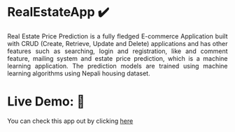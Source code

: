 # RealEstateApp :heavy_check_mark:

<p align="justify">
Real Estate Price Prediction is a fully fledged E-commerce Application built with CRUD
(Create, Retrieve, Update and Delete) applications and has other features such as searching, login 
and registration, like and comment feature, mailing system and estate price prediction, which is a
machine learning application. The prediction models are trained using machine learning algorithms
using Nepali housing dataset.
</p>

# Live Demo: :link:
You can check this app out by clicking [here](https://real-estate-webapp.onrender.com/)
